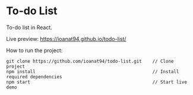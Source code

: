 # To-do List
To-do list in React.  

Live preview: https://ioanat94.github.io/todo-list/

How to run the project:  

```
git clone https://github.com/ioanat94/todo-list.git    // Clone project  
npm install                                            // Install required dependencies  
npm start                                              // Start live demo  
```
